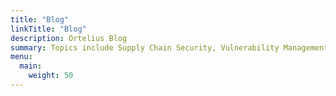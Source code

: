 ```yaml
---
title: "Blog"
linkTitle: "Blog"
description: Ortelius Blog
summary: Topics include Supply Chain Security, Vulnerability Management, Neat Tricks, and Contributor insights.
menu:
  main:
    weight: 50
---
```

